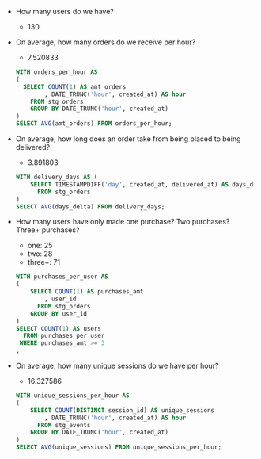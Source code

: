 - How many users do we have?
  - 130

- On average, how many orders do we receive per hour?
  - 7.520833


  ``` sql
  WITH orders_per_hour AS
  (
    SELECT COUNT(1) AS amt_orders
          , DATE_TRUNC('hour', created_at) AS hour
      FROM stg_orders
      GROUP BY DATE_TRUNC('hour', created_at)
  )
  SELECT AVG(amt_orders) FROM orders_per_hour;
  ```
- On average, how long does an order take from being placed to being delivered?
  - 3.891803


  ``` sql
  WITH delivery_days AS (
      SELECT TIMESTAMPDIFF('day', created_at, delivered_at) AS days_delta
        FROM stg_orders
  )
  SELECT AVG(days_delta) FROM delivery_days;
  ```
- How many users have only made one purchase? Two purchases? Three+ purchases?
  - one: 25
  - two: 28
  - three+: 71


  ``` sql
  WITH purchases_per_user AS
  (
      SELECT COUNT(1) AS purchases_amt
          , user_id
        FROM stg_orders
      GROUP BY user_id
  ) 
  SELECT COUNT(1) AS users
    FROM purchases_per_user
   WHERE purchases_amt >= 3
  ;
  ```
- On average, how many unique sessions do we have per hour?
  - 16.327586


  ``` sql
  WITH unique_sessions_per_hour AS
  (
      SELECT COUNT(DISTINCT session_id) AS unique_sessions
          , DATE_TRUNC('hour', created_at) AS hour
        FROM stg_events
      GROUP BY DATE_TRUNC('hour', created_at)
  )
  SELECT AVG(unique_sessions) FROM unique_sessions_per_hour;
  ```
